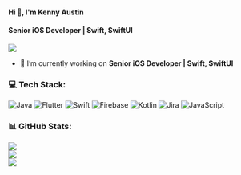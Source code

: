 #### Hi 👋, I'm Kenny Austin
#### **Senior iOS Developer | Swift, SwiftUI**

[![](https://visitcount.itsvg.in/api?id=kennyaustin7&icon=0&color=9)](https://visitcount.itsvg.in)

- 🔭 I’m currently working on **Senior iOS Developer | Swift, SwiftUI**

### 💻 Tech Stack:
![Java](https://img.shields.io/badge/java-%23ED8B00.svg?style=flat&logo=java&logoColor=white) ![Flutter](https://img.shields.io/badge/Flutter-%2302569B.svg?style=flat&logo=Flutter&logoColor=white) ![Swift](https://img.shields.io/badge/swift-F54A2A?style=flat&logo=swift&logoColor=white) ![Firebase](https://img.shields.io/badge/firebase-%23039BE5.svg?style=flat&logo=firebase) ![Kotlin](https://img.shields.io/badge/kotlin-%230095D5.svg?style=flat&logo=kotlin&logoColor=white) ![Jira](https://img.shields.io/badge/jira-%230A0FFF.svg?style=flat&logo=jira&logoColor=white) ![JavaScript](https://img.shields.io/badge/javascript-%23323330.svg?style=flat&logo=javascript&logoColor=%23F7DF1E)

### 📊 GitHub Stats:
![](https://github-readme-stats.vercel.app/api?username=kennyaustin7&theme=city_light&hide_border=false&include_all_commits=true&count_private=true)<br/>
![](https://github-readme-streak-stats.herokuapp.com/?user=kennyaustin7&theme=city_light&hide_border=false)<br/>
![](https://github-readme-stats.vercel.app/api/top-langs/?username=kennyaustin7&theme=city_light&hide_border=false&include_all_commits=true&count_private=true&layout=compact)

